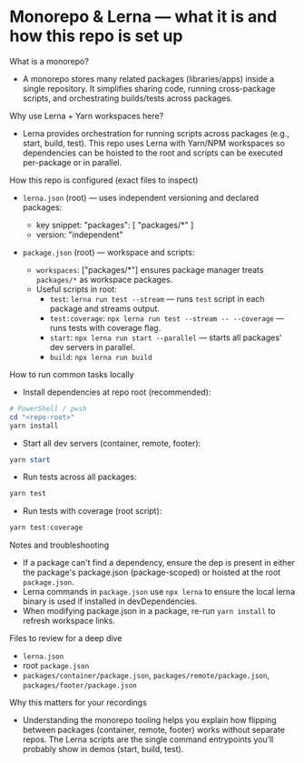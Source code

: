 # Monorepo & Lerna — what it is and how this repo is set up

What is a monorepo?

- A monorepo stores many related packages (libraries/apps) inside a single repository. It simplifies sharing code, running cross-package scripts, and orchestrating builds/tests across packages.

Why use Lerna + Yarn workspaces here?

- Lerna provides orchestration for running scripts across packages (e.g., start, build, test). This repo uses Lerna with Yarn/NPM workspaces so dependencies can be hoisted to the root and scripts can be executed per-package or in parallel.

How this repo is configured (exact files to inspect)

- `lerna.json` (root) — uses independent versioning and declared packages:
  - key snippet: "packages": [ "packages/*" ]
  - version: "independent"

- `package.json` (root) — workspace and scripts:
  - `workspaces`: ["packages/*"] ensures package manager treats `packages/*` as workspace packages.
  - Useful scripts in root:
    - `test`: `lerna run test --stream` — runs `test` script in each package and streams output.
    - `test:coverage`: `npx lerna run test --stream -- --coverage` — runs tests with coverage flag.
    - `start`: `npx lerna run start --parallel` — starts all packages' dev servers in parallel.
    - `build`: `npx lerna run build`

How to run common tasks locally

- Install dependencies at repo root (recommended):

```powershell
# PowerShell / pwsh
cd "<repo-root>"
yarn install
```

- Start all dev servers (container, remote, footer):

```powershell
yarn start
```

- Run tests across all packages:

```powershell
yarn test
```

- Run tests with coverage (root script):

```powershell
yarn test:coverage
```

Notes and troubleshooting

- If a package can't find a dependency, ensure the dep is present in either the package's package.json (package-scoped) or hoisted at the root `package.json`.
- Lerna commands in `package.json` use `npx lerna` to ensure the local lerna binary is used if installed in devDependencies.
- When modifying package.json in a package, re-run `yarn install` to refresh workspace links.

Files to review for a deep dive

- `lerna.json`
- root `package.json`
- `packages/container/package.json`, `packages/remote/package.json`, `packages/footer/package.json`

Why this matters for your recordings

- Understanding the monorepo tooling helps you explain how flipping between packages (container, remote, footer) works without separate repos. The Lerna scripts are the single command entrypoints you’ll probably show in demos (start, build, test).